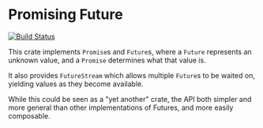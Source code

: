 Promising Future
================

[![Build Status](https://travis-ci.org/jsgf/promising-future.svg?branch=master)](https://travis-ci.org/jsgf/promising-future)

This crate implements `Promise`s and `Future`s, where a `Future`
represents an unknown value, and a `Promise` determines what that
value is.

It also provides `FutureStream` which allows multiple `Future`s to be
waited on, yielding values as they become available.

While this could be seen as a "yet another" crate, the API both
simpler and more general than other implementations of Futures, and
more easily composable.
